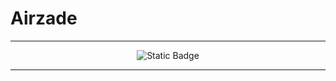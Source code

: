 # Airzade
---
<div align="center">
	<img alt="Static Badge" src="https://img.shields.io/badge/Our_Website-ourwebsite?style=for-the-badge&color=%23121922&link=https%3A%2F%2Fairzade.com">
</div>

---
